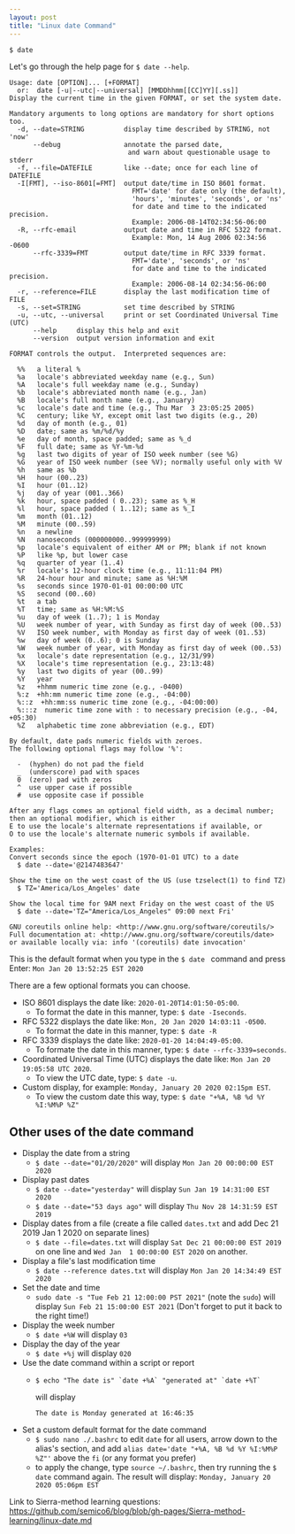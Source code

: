```yaml
---
layout: post
title: "Linux date Command"
---
```


`$ date `

Let's go through the help page for `$ date --help`. 

```
Usage: date [OPTION]... [+FORMAT]
  or:  date [-u|--utc|--universal] [MMDDhhmm[[CC]YY][.ss]]
Display the current time in the given FORMAT, or set the system date.

Mandatory arguments to long options are mandatory for short options too.
  -d, --date=STRING          display time described by STRING, not 'now'
      --debug                annotate the parsed date,
                              and warn about questionable usage to stderr
  -f, --file=DATEFILE        like --date; once for each line of DATEFILE
  -I[FMT], --iso-8601[=FMT]  output date/time in ISO 8601 format.
                               FMT='date' for date only (the default),
                               'hours', 'minutes', 'seconds', or 'ns'
                               for date and time to the indicated precision.
                               Example: 2006-08-14T02:34:56-06:00
  -R, --rfc-email            output date and time in RFC 5322 format.
                               Example: Mon, 14 Aug 2006 02:34:56 -0600
      --rfc-3339=FMT         output date/time in RFC 3339 format.
                               FMT='date', 'seconds', or 'ns'
                               for date and time to the indicated precision.
                               Example: 2006-08-14 02:34:56-06:00
  -r, --reference=FILE       display the last modification time of FILE
  -s, --set=STRING           set time described by STRING
  -u, --utc, --universal     print or set Coordinated Universal Time (UTC)
      --help     display this help and exit
      --version  output version information and exit

FORMAT controls the output.  Interpreted sequences are:

  %%   a literal %
  %a   locale's abbreviated weekday name (e.g., Sun)
  %A   locale's full weekday name (e.g., Sunday)
  %b   locale's abbreviated month name (e.g., Jan)
  %B   locale's full month name (e.g., January)
  %c   locale's date and time (e.g., Thu Mar  3 23:05:25 2005)
  %C   century; like %Y, except omit last two digits (e.g., 20)
  %d   day of month (e.g., 01)
  %D   date; same as %m/%d/%y
  %e   day of month, space padded; same as %_d
  %F   full date; same as %Y-%m-%d
  %g   last two digits of year of ISO week number (see %G)
  %G   year of ISO week number (see %V); normally useful only with %V
  %h   same as %b
  %H   hour (00..23)
  %I   hour (01..12)
  %j   day of year (001..366)
  %k   hour, space padded ( 0..23); same as %_H
  %l   hour, space padded ( 1..12); same as %_I
  %m   month (01..12)
  %M   minute (00..59)
  %n   a newline
  %N   nanoseconds (000000000..999999999)
  %p   locale's equivalent of either AM or PM; blank if not known
  %P   like %p, but lower case
  %q   quarter of year (1..4)
  %r   locale's 12-hour clock time (e.g., 11:11:04 PM)
  %R   24-hour hour and minute; same as %H:%M
  %s   seconds since 1970-01-01 00:00:00 UTC
  %S   second (00..60)
  %t   a tab
  %T   time; same as %H:%M:%S
  %u   day of week (1..7); 1 is Monday
  %U   week number of year, with Sunday as first day of week (00..53)
  %V   ISO week number, with Monday as first day of week (01..53)
  %w   day of week (0..6); 0 is Sunday
  %W   week number of year, with Monday as first day of week (00..53)
  %x   locale's date representation (e.g., 12/31/99)
  %X   locale's time representation (e.g., 23:13:48)
  %y   last two digits of year (00..99)
  %Y   year
  %z   +hhmm numeric time zone (e.g., -0400)
  %:z  +hh:mm numeric time zone (e.g., -04:00)
  %::z  +hh:mm:ss numeric time zone (e.g., -04:00:00)
  %:::z  numeric time zone with : to necessary precision (e.g., -04, +05:30)
  %Z   alphabetic time zone abbreviation (e.g., EDT)

By default, date pads numeric fields with zeroes.
The following optional flags may follow '%':

  -  (hyphen) do not pad the field
  _  (underscore) pad with spaces
  0  (zero) pad with zeros
  ^  use upper case if possible
  #  use opposite case if possible

After any flags comes an optional field width, as a decimal number;
then an optional modifier, which is either
E to use the locale's alternate representations if available, or
O to use the locale's alternate numeric symbols if available.

Examples:
Convert seconds since the epoch (1970-01-01 UTC) to a date
  $ date --date='@2147483647'

Show the time on the west coast of the US (use tzselect(1) to find TZ)
  $ TZ='America/Los_Angeles' date

Show the local time for 9AM next Friday on the west coast of the US
  $ date --date='TZ="America/Los_Angeles" 09:00 next Fri'

GNU coreutils online help: <http://www.gnu.org/software/coreutils/>
Full documentation at: <http://www.gnu.org/software/coreutils/date>
or available locally via: info '(coreutils) date invocation'
```

This is the default format when you type in the  `$ date ` command and press Enter:
`Mon Jan 20 13:52:25 EST 2020`

There are a few optional formats you can choose. 

- ISO 8601 displays the date like: `2020-01-20T14:01:50-05:00`.
  - To format the date in this manner, type: `$ date -Iseconds`.
- RFC 5322 displays the date like: `Mon, 20 Jan 2020 14:03:11 -0500`.
  - To format the date in this manner, type: `$ date -R` 
- RFC 3339 displays the date like: `2020-01-20 14:04:49-05:00`.
  - To formate the date in this manner, type: `$ date --rfc-3339=seconds`.
- Coordinated Universal Time (UTC) displays the date like: `Mon Jan 20 19:05:58 UTC 2020`.
  - To view the UTC date, type: `$ date -u`.
- Custom display, for example: `Monday, January 20 2020 02:15pm EST`.
  - To view the custom date this way, type: `$ date "+%A, %B %d %Y %I:%M%P %Z"`

## Other uses of the date command

- Display the date from a string
  - `$ date --date="01/20/2020"` will display `Mon Jan 20 00:00:00 EST 2020`
- Display past dates
  - `$ date --date="yesterday"` will display `Sun Jan 19 14:31:00 EST 2020`
  - `$ date --date="53 days ago"` will display `Thu Nov 28 14:31:59 EST 2019`
- Display dates from a file (create a file called `dates.txt` and add Dec 21 2019 Jan 1 2020 on separate lines)
  - `$ date --file=dates.txt` will display `Sat Dec 21 00:00:00 EST 2019` on one line and `Wed Jan  1 00:00:00 EST 2020` on another.
- Display a file's last modification time
  - `$ date --reference dates.txt` will display `Mon Jan 20 14:34:49 EST 2020`
- Set the date and time
  - `sudo date -s "Tue Feb 21 12:00:00 PST 2021"` (note the `sudo`) will display `Sun Feb 21 15:00:00 EST 2021` (Don't forget to put it back to the right time!)
- Display the week number
  - `$ date +%W` will display `03`
- Display the day of the year
  - `$ date +%j` will display `020`
- Use the date command within a script or report
  - <pre><code>$ echo "The date is" `date +%A` "generated at" `date +%T`</code></pre> will display <pre><code>The date is Monday generated at 16:46:35</code></pre>
- Set a custom default format for the date command
  - `$ sudo nano ./.bashrc` to edit `date` for all users, arrow down to the alias's section, and add `alias date='date "+%A, %B %d %Y %I:%M%P %Z"'` above the `fi` (or any format you prefer)
  - to apply the change, type `source ~/.bashrc`, then try running the `$ date` command again. The result will display: `Monday, January 20 2020 05:06pm EST`

Link to Sierra-method learning questions: https://github.com/semico6/blog/blob/gh-pages/Sierra-method-learning/linux-date.md
